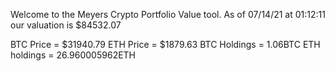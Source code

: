 Welcome to the Meyers Crypto Portfolio Value tool. 
As of 07/14/21 at 01:12:11 our valuation is $84532.07 

BTC Price = $31940.79
 ETH Price = $1879.63
BTC Holdings = 1.06BTC
 ETH holdings = 26.960005962ETH 
